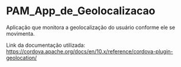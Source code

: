 # PAM_App_de_Geolocalizacao

Aplicação que monitora a geolocalização do usuário conforme ele se movimenta.

Link da documentação utilizada: https://cordova.apache.org/docs/en/10.x/reference/cordova-plugin-geolocation/
